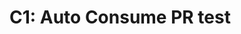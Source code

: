 <!--
title: "test-C1: Auto Consume PR"
labels: ["test","ci","github-admin","phase:phase-0"]
assignees: ["mfortin014"]
uid: "test-c1-auto-consume-test-001"
parent_uid: "auto-gh-epic"
type: "Chore"
status: "Todo"
priority: "P2"
target: "mvp-0.7.0"
area: "ci"
doc: "docs/policy/ci_minimal.md"
project: "test"
-->

# C1: Auto Consume PR test
